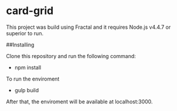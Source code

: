 # card-grid

This project was build using Fractal and it requires Node.js v4.4.7 or superior to run. 

##Installing 

Clone this repository and run the following command: 

- npm install 

To run the enviroment 

- gulp build 

After that, the enviroment will be available at localhost:3000.

